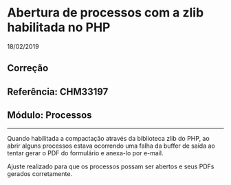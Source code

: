 # Abertura de processos com a zlib habilitada no PHP
18/02/2019
## Correção
## Referência: CHM33197
## Módulo: Processos
***

Quando habilitada a compactação através da biblioteca zlib do PHP, ao abrir alguns processos estava ocorrendo uma falha da buffer de saída ao tentar gerar o PDF do formulário e anexa-lo por e-mail.

Ajuste realizado para que os processos possam ser abertos e seus PDFs gerados corretamente.